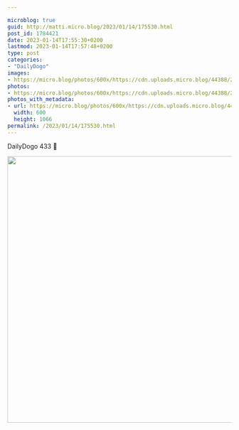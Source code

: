 ```yaml
---

microblog: true
guid: http://matti.micro.blog/2023/01/14/175530.html
post_id: 1784421
date: 2023-01-14T17:55:30+0200
lastmod: 2023-01-14T17:57:48+0200
type: post
categories:
- "DailyDogo"
images:
- https://micro.blog/photos/600x/https://cdn.uploads.micro.blog/44388/2023/c2f06a7512.jpg
photos:
- https://micro.blog/photos/600x/https://cdn.uploads.micro.blog/44388/2023/c2f06a7512.jpg
photos_with_metadata:
- url: https://micro.blog/photos/600x/https://cdn.uploads.micro.blog/44388/2023/c2f06a7512.jpg
  width: 600
  height: 1066
permalink: /2023/01/14/175530.html
---
```

DailyDogo 433 🐶

<img src="/media/uploads/2023/c2f06a7512.jpg" width="600" alt="" />
